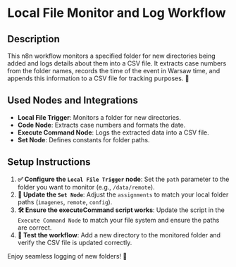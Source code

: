 # Local File Monitor and Log Workflow

## Description
This n8n workflow monitors a specified folder for new directories being added and logs details about them into a CSV file. It extracts case numbers from the folder names, records the time of the event in Warsaw time, and appends this information to a CSV file for tracking purposes. 🚀

## Used Nodes and Integrations
- **Local File Trigger**: Monitors a folder for new directories.
- **Code Node**: Extracts case numbers and formats the date.
- **Execute Command Node**: Logs the extracted data into a CSV file.
- **Set Node**: Defines constants for folder paths.

## Setup Instructions
1. **✅ Configure the `Local File Trigger` node**: Set the `path` parameter to the folder you want to monitor (e.g., `/data/remote`).
2. **🔧 Update the `Set Node`**: Adjust the `assignments` to match your local folder paths (`imagenes`, `remote`, `config`).
3. **🛠️ Ensure the executeCommand script works**: Update the script in the `Execute Command Node` to match your file system and ensure the paths are correct.
4. **🚨 Test the workflow**: Add a new directory to the monitored folder and verify the CSV file is updated correctly.

Enjoy seamless logging of new folders! 🎉